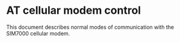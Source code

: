 # AT cellular modem control

This document describes normal modes of communication with the SIM7000 cellular modem.
